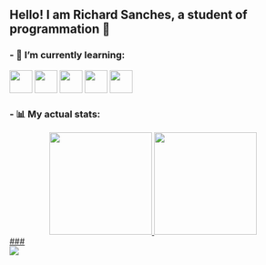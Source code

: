## Hello! I am Richard Sanches, a student of programmation 👋


### - 🌱 I’m currently learning:
<div>
  <img src="https://cdn.jsdelivr.net/gh/devicons/devicon/icons/html5/html5-original.svg" width="40" height="40"/>
  <img src="https://cdn.jsdelivr.net/gh/devicons/devicon/icons/css3/css3-original.svg" width="40" height="40"/>
  <img src="https://cdn.jsdelivr.net/gh/devicons/devicon/icons/javascript/javascript-original.svg" width="40" height="40"/>
  <img src="https://cdn.jsdelivr.net/gh/devicons/devicon/icons/python/python-original.svg" width="40" height="40"/>
  <img src="https://cdn.jsdelivr.net/gh/devicons/devicon/icons/csharp/csharp-original.svg" width="40" height="40"/>
</div>


### - :bar_chart: My actual stats:
<div id="cards" align="center">
  <a href="https://github.com/ReidakaiMFZ">
  <img height="180em" src="https://github-readme-stats.vercel.app/api?username=ReidakaiMFZ&show_icons=true&theme=dark&include_all_commits=true&count_private=true"/>
  <img height="180em" src="https://github-readme-stats.vercel.app/api/top-langs/?username=ReidakaiMFZ&layout=compact&langs_count=7&theme=dark"/>
</div>
###
<div>
  <a href="https://www.linkedin.com/in/richard-s-325237227" target="_blank"><img src="https://img.shields.io/badge/-LinkedIn-%230077B5?style=for-the-badge&logo=linkedin&logoColor=white" target="_blank"></a>
</div>
